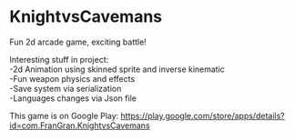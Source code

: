 # KnightvsCavemans
Fun 2d arcade game, exciting battle!</br>

Interesting stuff in project:</br>
-2d Animation using skinned sprite and inverse kinematic</br>
-Fun weapon physics and effects</br>
-Save system via serialization</br>
-Languages changes via Json file</br>

This game is on Google Play: https://play.google.com/store/apps/details?id=com.FranGran.KnightvsCavemans
